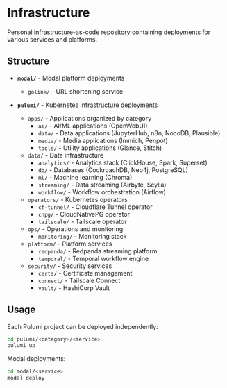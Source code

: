 # Infrastructure

Personal infrastructure-as-code repository containing deployments for various services and platforms.

## Structure

- **`modal/`** - Modal platform deployments
  - `golink/` - URL shortening service

- **`pulumi/`** - Kubernetes infrastructure deployments
  - `apps/` - Applications organized by category
    - `ai/` - AI/ML applications (OpenWebUI)
    - `data/` - Data applications (JupyterHub, n8n, NocoDB, Plausible)
    - `media/` - Media applications (Immich, Penpot)
    - `tools/` - Utility applications (Glance, Stitch)
  - `data/` - Data infrastructure
    - `analytics/` - Analytics stack (ClickHouse, Spark, Superset)
    - `db/` - Databases (CockroachDB, Neo4j, PostgreSQL)
    - `ml/` - Machine learning (Chroma)
    - `streaming/` - Data streaming (Airbyte, Scylla)
    - `workflow/` - Workflow orchestration (Airflow)
  - `operators/` - Kubernetes operators
    - `cf-tunnel/` - Cloudflare Tunnel operator
    - `cnpg/` - CloudNativePG operator
    - `tailscale/` - Tailscale operator
  - `ops/` - Operations and monitoring
    - `monitoring/` - Monitoring stack
  - `platform/` - Platform services
    - `redpanda/` - Redpanda streaming platform
    - `temporal/` - Temporal workflow engine
  - `security/` - Security services
    - `certs/` - Certificate management
    - `connect/` - Tailscale Connect
    - `vault/` - HashiCorp Vault

## Usage

Each Pulumi project can be deployed independently:

```bash
cd pulumi/<category>/<service>
pulumi up
```

Modal deployments:

```bash
cd modal/<service>
modal deploy
```